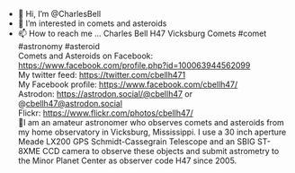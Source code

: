 - 👋 Hi, I’m @CharlesBell
- 👀 I’m interested in comets and asteroids
- 📫 How to reach me ...
Charles Bell
H47 Vicksburg
Comets
#comet #astronomy #asteroid  </br>
Comets and Asteroids on Facebook: https://www.facebook.com/profile.php?id=100063944562099 </br>
My twitter feed: https://twitter.com/cbellh471 </br>
My Facebook profile: https://www.facebook.com/cbellh47/  </br>
Astrodon: https://astrodon.social/@cbellh47  or @cbellh47@astrodon.social </br>
Flickr: https://www.flickr.com/photos/cbellh47/  </br>
🙂I am an amateur astronomer who observes comets and asteroids from my home observatory in Vicksburg, Mississippi. 
I use a 30 inch aperture Meade LX200 GPS Schmidt-Cassegrain Telescope and an SBIG ST-8XME CCD camera to observe these objects and submit astrometry to the Minor Planet Center as observer code H47 since 2005.

<!---
CharlesBell/CharlesBell is a ✨ special ✨ repository because its `README.md` (this file) appears on your GitHub profile.
You can click the Preview link to take a look at your changes.
--->
